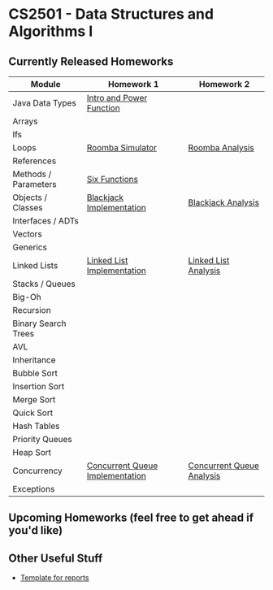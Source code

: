 CS2501 - Data Structures and Algorithms I
===============================

<a name="introduction"></a>Currently Released Homeworks
--------------------------------------- 

| Module | Homework 1 | Homework 2 |
|-----------------|-----------|-----------|
| Java Data Types | <a href="JavaDataTypes/power.pdf">Intro and Power Function</a> | |
| Arrays | | |
| Ifs | | |
| Loops | <a href="Loops/roomba.pdf">Roomba Simulator</a> | <a href="Loops/roombaAnalysis.pdf">Roomba Analysis</a> |
| References | | |
| Methods / Parameters | <a href="MethodsAndParams/sixFunctions.pdf">Six Functions</a> | |
| Objects / Classes | <a href="ObjectsAndClasses/blackjack.pdf">Blackjack Implementation</a> | <a href="ObjectsAndClasses/blackjackAnalysis.pdf">Blackjack Analysis</a> |
| Interfaces / ADTs | | |
| Vectors | | |
| Generics | | |
| Linked Lists | <a href="LinkedLists/linkedlists.pdf">Linked List Implementation</a> | <a href="LinkedLists/linkedlistanalysis.pdf">Linked List Analysis</a> |
| Stacks / Queues | | |
| Big-Oh | | |
| Recursion | | |
| Binary Search Trees | | |
| AVL | | |
| Inheritance | | |
| Bubble Sort | | |
| Insertion Sort | | |
| Merge Sort | | |
| Quick Sort | | |
| Hash Tables | | |
| Priority Queues | | |
| Heap Sort | | |
| Concurrency | <a href="Concurrency/concurrency.pdf">Concurrent Queue Implementation</a> | <a href="Concurrency/concurrencyAnalysis.pdf">Concurrent Queue Analysis</a> |
| Exceptions | | |


<a name="other"></a>Upcoming Homeworks (feel free to get ahead if you'd like)
---------------------------------------




<a name="other"></a>Other Useful Stuff
---------------------------------------

- [Template for reports](./WordPaperTemplate.zip) 
